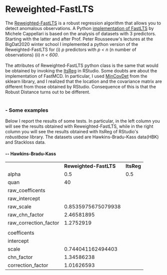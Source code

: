 # Reweighted-FastLTS

<p>
The <a href="https://www.researchgate.net/publication/220451824_Computing_LTS_Regression_for_Large_Data_Sets">Reweighted-FastLTS<a> is a robust regression algorithm that allows you to detect anomalous observations.
A Python <a href="https://pypi.org/project/ltsfit/">implementation of FastLTS</a> by Michele Cappellari is based on the analysis of datasets with 3 predictors. Starting with the latter and after Prof. Peter Rousseeuw's lectures at the BigDat2020 winter school I implemented a python version of the Reweighted-FastLTS for (i) <i>p</i> predictors with <i>p < n</i> (n number of observations) (ii) <i>n < 600</i>.
<br><br>
The attributes of Reweighted-FastLTS python class is the same that would be obtained by invoking the <a href="https://www.rdocumentation.org/packages/robustbase/versions/0.93-5/topics/ltsReg">ltsReg</a> in RStudio.
Some doubts are about the implementation of FastMCD. In particular, I used <a href="https://scikit-learn.org/stable/modules/generated/sklearn.covariance.MinCovDet.html">MinCovDet<a> from the sklearn library, and I realized that the location and the covariance matrix are different from those obtained by RStudio. Consequence of this is that the Robust Distance turns out to be different.
<br><br>  
  <h3>- Some examples</h3>
  Below I report the results of some tests. In particular, in the left column you will see the results obtained with Reweighted-FastLTS,   while in the right column you will see the results obtained with ltsReg of RStudio's <i>robustbase</i> library. The datasets used are   Hawkins-Bradu-Kass data(HBK) and Stackloss data.
  <br>
    <h4>-- Hawkins-Bradu-Kass</h4>
      <table>
        <tr><td></td><td><b>Reweighted-FastLTS</b></td><td><b>ltsReg</b></td></tr>
        <tr><td>alpha</td><td>0.5</td><td>0.5</td></tr>
        <tr><td>quan</td><td>40 </td><td> </td></tr>
        <tr><td>raw_coefficents</td><td> </td><td> </td></tr>
        <tr><td>raw_intercept</td><td> </td><td> </td></tr>
        <tr><td>raw_scale</td><td> 0.8535975675079938</td><td> </td></tr>
        <tr><td>raw_chn_factor</td><td>2.46581895</td><td>  </td></tr>
        <tr><td>raw_correction_factor </td><td>1.2752919</td><td> </td></tr>
        <tr><td></td><td></td></tr>
        <tr><td>coefficents</td><td> </td><td> </td></tr>
        <tr><td>intercept</td><td> </td><td> </td></tr>
        <tr><td>scale</td><td>0.744041162494403</td><td> </td></tr>
        <tr><td>chn_factor</td><td>1.34586238</td><td> </td></tr>
        <tr><td>correction_factor</td><td>1.01626593</td><td> </td></tr
      </table>
</p>
